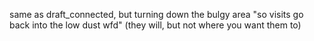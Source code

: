same as draft_connected, but turning down the bulgy area "so visits go back into the low dust wfd" (they will, but not where you want them to)
